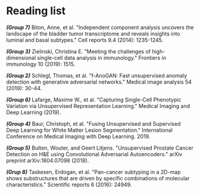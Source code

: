# Reading list

***(Group 7)*** Biton, Anne, et al. "Independent component analysis uncovers the landscape of the bladder tumor transcriptome and reveals insights into luminal and basal subtypes." Cell reports 9.4 (2014): 1235-1245.

***(Group 3)*** Zielinski, Christina E. "Meeting the challenges of high-dimensional single-cell data analysis in immunology." Frontiers in immunology 10 (2019): 1515.

***(Group 2)*** Schlegl, Thomas, et al. "f-AnoGAN: Fast unsupervised anomaly detection with generative adversarial networks." Medical image analysis 54 (2019): 30-44.

***(Group 6)*** Lafarge, Maxime W., et al. "Capturing Single-Cell Phenotypic Variation via Unsupervised Representation Learning." Medical Imaging and Deep Learning (2019).

***(Group 4)*** Baur, Christoph, et al. "Fusing Unsupervised and Supervised Deep Learning for White Matter Lesion Segmentation." International Conference on Medical Imaging with Deep Learning. 2019.

***(Group 5)*** Bulten, Wouter, and Geert Litjens. "Unsupervised Prostate Cancer Detection on H&E using Convolutional Adversarial Autoencoders." arXiv preprint arXiv:1804.07098 (2018).

***(Grup 8)*** Taskesen, Erdogan, et al. "Pan-cancer subtyping in a 2D-map shows substructures that are driven by specific combinations of molecular characteristics." Scientific reports 6 (2016): 24949.

